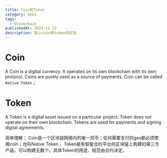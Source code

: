 ```yaml
---
title: Coin和Token
category: web3
tags:
  - blockchain
publishedAt: 2023-11-13
description: 链上coin和token的区别
---
```


# Coin

A Coin is a digital currency. It operates on its own blockchain with its own protocol.
Coins are purely used as a source of payments.
Coin can be called `Native Token`；

# Token
A Token is a digital asset issued on a particular project.
Token does not operate on their own blockchain.
Tokens are used for payments and signing digital agreements.

简单理解：
Coin是一个区块链网络内的唯一货币；任何需要支付的gas都必须使用coin；也叫Native Token；
Token是有智能合约平台的区块链上构建的第三方产品，可以构建无数个。具体Token的用途、规范由合约决定。
